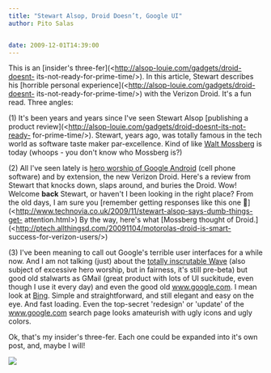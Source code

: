 ```yaml
---
title: "Stewart Alsop, Droid Doesn’t, Google UI"
author: Pito Salas


date: 2009-12-01T14:39:00
---
```




This is an [insider's three-fer](<http://alsop-louie.com/gadgets/droid-doesnt-
its-not-ready-for-prime-time/>). In this article, Stewart describes his
[horrible personal experience](<http://alsop-louie.com/gadgets/droid-doesnt-
its-not-ready-for-prime-time/>) with the Verizon Droid. It's a fun read. Three
angles:

(1) It's been years and years since I've seen Stewart Alsop [publishing a
product review](<http://alsop-louie.com/gadgets/droid-doesnt-its-not-ready-
for-prime-time/>). Stewart, years ago, was totally famous in the tech world as
software taste maker par-excellence. Kind of like [Walt
Mossberg](<http://ptech.allthingsd.com/>) is today (whoops - you don't know
who Mossberg is?)

(2) All I've seen lately is [hero worship of Google
Android](<http://www.businessweek.com/magazine/content/09_47/b4156028709435.htm?campaign_id=rss_topStories>)
(cell phone software) and by extension, the new Verizon Droid. Here's a review
from Stewart that knocks down, slaps around, and buries the Droid. Wow!
Welcome **back** Stewart, or haven't I been looking in the right place? From
the old days, I am sure you [remember getting responses like this one
🙂](<http://www.technovia.co.uk/2009/11/stewart-alsop-says-dumb-things-get-
attention.html>) By the way, here's what [Mossberg thought of
Droid.](<http://ptech.allthingsd.com/20091104/motorolas-droid-is-smart-
success-for-verizon-users/>)

(3) I've been meaning to call out Google's terrible user interfaces for a
while now. And I am not talking (just) about the [totally inscrutable
Wave](<https://wave.google.com/wave/?pli=1>) (also subject of excessive hero
worship, but in fairness, it's still pre-beta) but good old stalwarts as GMail
(great product with lots of UI suckitude, even though I use it every day) and
even the good old www.google.com. I mean look at
[Bing](<http://www.bing.com>). Simple and straightforward, and still elegant
and easy on the eye. And fast loading. Even the top-secret 'redesign' or
'update' of the www.google.com search page looks amateurish with ugly icons
and ugly colors.

Ok, that's my insider's three-fer. Each one could be expanded into it's own
post, and, maybe I will!

![](https://i0.wp.com/img.zemanta.com/pixy.gif?w=584)


